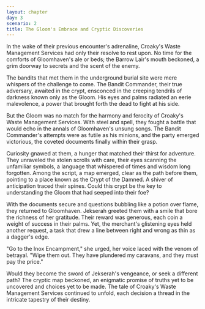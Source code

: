 ```yaml
---
layout: chapter
day: 3
scenario: 2
title: The Gloom's Embrace and Cryptic Discoveries
---
```


In the wake of their previous encounter's adrenaline, Croaky's Waste Management
Services had only their resolve to rest upon. No time for the comforts of
Gloomhaven's ale or beds; the Barrow Lair's mouth beckoned, a grim doorway to
secrets and the scent of the enemy.

The bandits that met them in the underground burial site were mere whispers of
the challenge to come. The Bandit Commander, their true adversary, awaited in
the crypt, ensconced in the creeping tendrils of darkness known only as the
Gloom. His eyes and palms radiated an eerie malevolence, a power that brought
forth the dead to fight at his side.

But the Gloom was no match for the harmony and ferocity of Croaky's Waste
Management Services. With steel and spell, they fought a battle that would echo
in the annals of Gloomhaven's unsung songs. The Bandit Commander's attempts were
as futile as his minions, and the party emerged victorious, the coveted
documents finally within their grasp.

Curiosity gnawed at them, a hunger that matched their thirst for adventure. They
unraveled the stolen scrolls with care, their eyes scanning the unfamiliar
symbols, a language that whispered of times and wisdom long forgotten. Among the
script, a map emerged, clear as the path before them, pointing to a place known
as the Crypt of the Damned. A shiver of anticipation traced their spines. Could
this crypt be the key to understanding the Gloom that had seeped into their foe?

With the documents secure and questions bubbling like a potion over flame, they
returned to Gloomhaven. Jekserah greeted them with a smile that bore the
richness of her gratitude. Their reward was generous, each coin a weight of
success in their palms. Yet, the merchant's glistening eyes held another
request, a task that drew a line between right and wrong as thin as a dagger's
edge.

"Go to the Inox Encampment," she urged, her voice laced with the venom of
betrayal. "Wipe them out. They have plundered my caravans, and they must pay the
price."

Would they become the sword of Jekserah's vengeance, or seek a different path?
The cryptic map beckoned, an enigmatic promise of truths yet to be uncovered and
choices yet to be made. The tale of Croaky's Waste Management Services continued
to unfold, each decision a thread in the intricate tapestry of their destiny.
